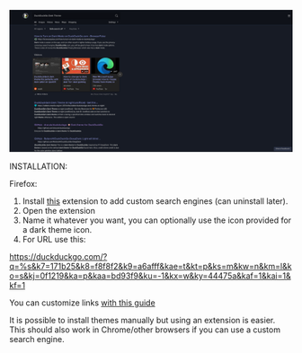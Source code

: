 
![Screenshot](https://raw.githubusercontent.com/Strbean1/DuckDuckGo-Theme/main/Screenshot_2021-05-01%20DuckDuckGo%20Dark%20Theme%20at%20DuckDuckGo.png)


INSTALLATION:

Firefox: 
1. Install [this](https://addons.mozilla.org/en-US/firefox/addon/add-custom-search-engine) extension to add custom search engines (can uninstall later).
2. Open the extension
3. Name it whatever you want, you can optionally use the icon provided for a dark theme icon.
4. For URL use this: 

https://duckduckgo.com/?q=%s&k7=171b25&k8=f8f8f2&k9=a6afff&kae=t&kt=p&ks=m&kw=n&km=l&ko=s&kj=0f1219&ka=p&kaa=bd93f9&ku=-1&kx=w&ky=44475a&kaf=1&kai=1&kf=1 

You can customize links [with this guide](https://duckduckgo.com/params)

It is possible to install themes manually but using an extension is easier.
This should also work in Chrome/other browsers if you can use a custom search engine.
